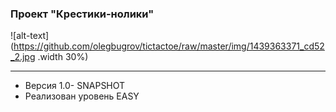 ### Проект "Крестики-нолики"
![alt-text](https://github.com/olegbugrov/tictactoe/raw/master/img/1439363371_cd52_2.jpg .width 30%)
<hr>
<ul>
<li>Версия 1.0- SNAPSHOT</li>
<li>Реализован уровень EASY</li></ul>
